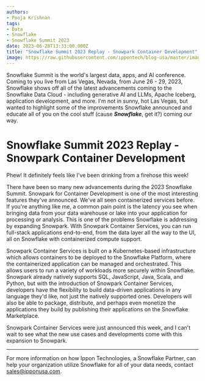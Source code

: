 ```yaml
---
authors:
- Pooja Krishnan
tags:
- Data
- Snowflake
- Snowflake Summit 2023
date: 2023-06-28T13:33:00.000Z
title: "Snowflake Summit 2023 Replay - Snowpark Container Development"
image: https://raw.githubusercontent.com/ippontech/blog-usa/master/images/2023/06/snowflake_summit_2023_snowpark_container_services.png
---
```


Snowflake Summit is the world's largest data, apps, and AI conference. Coming to you live from Las Vegas, Nevada, from June 26 - 29, 2023, Snowflake shows off all of the latest advancements coming to the Snowflake Data Cloud - including generative AI and LLMs, Apache Iceberg, application development, and more. I'm not in sunny, hot Las Vegas, but wanted to highlight some of the improvements Snowflake announced and educate all of you on the cool stuff (cause ***Snowflake***, get it?) coming our way.

# Snowflake Summit 2023 Replay - Snowpark Container Development

Phew! It definitely feels like I've been drinking from a firehose this week! 

There have been so many new advancements during the 2023 Snowflake Summit. Snowpark for Container Development is one of the most interesting features they've announced. We've all seen containerized services before. If you're anything like me, a common pain point is the latency you see when bringing data from your data warehouse or lake into your application for processing or analysis. This is one of the problems Snowflake is addressing by expanding Snowpark. With Snowpark Container Services, you can run full-stack applications end-to-end, from the data layer all the way to the UI, all on Snowflake with containerized compute support.

Snowpark Container Services is built on a Kubernetes-based infrastructure which allows containers to be deployed to the Snowflake Platform, where the containerized application can be managed and orchestrated. This allows users to run a variety of workloads more securely within Snowflake. Snowpark already natively supports SQL, JavaScript, Java, Scala, and Python, but with the introduction of Snowpark Container Services, developers have the flexibility to build data-driven applications in any language they'd like, not just the natively supported ones. Developers will also be able to package, distribute, and perhaps even monetize the applications they build by publishing their applications on the Snowflake Marketplace.

Snowpark Container Services were just announced this week, and I can't wait to see what the new use cases and developments come with this expansion to Snowpark.

----
For more information on how Ippon Technologies, a Snowflake Partner, can help your organization utilize Snowflake for all of your data needs, contact sales@ipponusa.com.